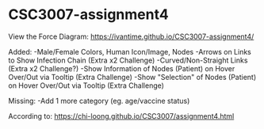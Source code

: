 # CSC3007-assignment4
View the Force Diagram: https://ivantime.github.io/CSC3007-assignment4/

Added:
-Male/Female Colors, Human Icon/Image, Nodes
-Arrows on Links to Show Infection Chain (Extra x2 Challenge)
-Curved/Non-Straight Links (Extra x2 Challenge?)
-Show Information of Nodes (Patient) on Hover Over/Out via Tooltip (Extra Challenge)
-Show "Selection" of Nodes (Patient) on Hover Over/Out via Tooltip (Extra Challenge)

Missing:
-Add 1 more category (eg. age/vaccine status)

According to: https://chi-loong.github.io/CSC3007/assignment4.html